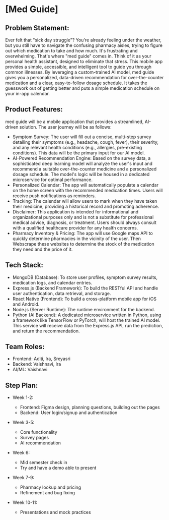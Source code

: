 # [Med Guide]
## Problem Statement:
Ever felt that "sick day struggle"? You're already feeling under the weather, but you still have to navigate the confusing pharmacy aisles, trying to figure out which medication to take and how much. It's frustrating and overwhelming. That's where "med guide" comes in. Think of it as your personal health assistant, designed to eliminate that stress. This mobile app provides a simple, accessible, and intelligent tool to guide you through common illnesses. By leveraging a custom-trained AI model, med guide gives you a personalized, data-driven recommendation for over-the-counter medication and a clear, easy-to-follow dosage schedule. It takes the guesswork out of getting better and puts a simple medication schedule on your in-app calendar.
## Product Features:
med guide will be a mobile application that provides a streamlined, AI-driven solution. 
The user journey will be as follows:
- Symptom Survey: The user will fill out a concise, multi-step survey detailing their symptoms (e.g., headache, cough, fever), their severity, and any relevant health conditions (e.g., allergies, pre-existing conditions). This data will be the primary input for our AI model.
- AI-Powered Recommendation Engine: Based on the survey data, a sophisticated deep learning model will analyze the user's input and recommend a suitable over-the-counter medicine and a personalized dosage schedule. The model's logic will be housed in a dedicated microservice for optimal performance.
- Personalized Calendar: The app will automatically populate a calendar on the home screen with the recommended medication times. Users will receive push notifications as reminders.
- Tracking: The calendar will allow users to mark when they have taken their medicine, providing a historical record and promoting adherence.
- Disclaimer: This application is intended for informational and organizational purposes only and is not a substitute for professional medical advice, diagnosis, or treatment. Users should always consult with a qualified healthcare provider for any health concerns.
- Pharmacy Inventory & Pricing: The app will use Google maps API to quickly determine pharmacies in the vicinity of the user. Then Webscrape these websites to determine the stock of the medication they need and the price of it.

## Tech Stack:
- MongoDB (Database): To store user profiles, symptom survey results, medication logs, and calendar entries.
- Express.js (Backend Framework): To build the RESTful API and handle user authentication, data retrieval, and storage.
- React Native (Frontend): To build a cross-platform mobile app for iOS and Android.
- Node.js (Server Runtime): The runtime environment for the backend.
- Python (AI Backend): A dedicated microservice written in Python, using a framework like TensorFlow or PyTorch, will host the trained AI model. This service will receive data from the Express.js API, run the prediction, and return the recommendation.
## Team Roles: 
- Frontend: Aditi, Ira, Sreyasri
- Backend: Vaishnavi, Ira
- AI/ML: Vaishnavi
## Step Plan:
- Week 1-2:
  - Frontend: Figma design, planning questions, building out the pages
  - Backend: User login/signup and authentication

- Week 3-5:
  - Core functionality
  - Survey pages
  - AI recommendation

- Week 6:
  - Mid semester check in
  - Try and have a demo able to present

- Week 7-9:
  - Pharmacy lookup and pricing
  - Refinement and bug fixing

- Week 10-11:
  - Presentations and mock practices

